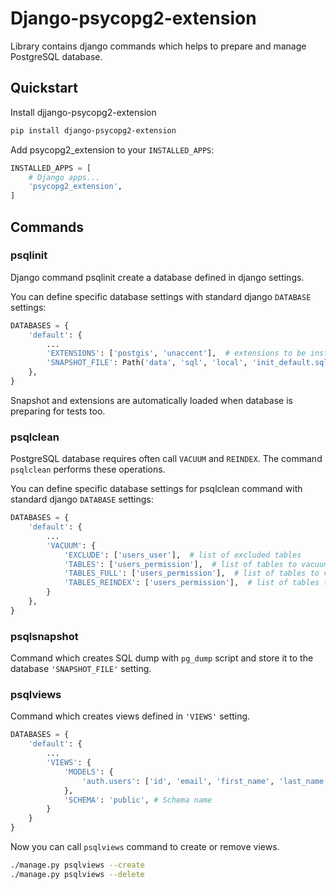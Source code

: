 # Django-psycopg2-extension

Library contains django commands which helps to prepare and manage PostgreSQL database.

## Quickstart

Install djjango-psycopg2-extension

```bash
pip install django-psycopg2-extension
```

Add psycopg2_extension to your `INSTALLED_APPS`:

```python
INSTALLED_APPS = [
    # Django apps...
    'psycopg2_extension',
]
```

## Commands

### psqlinit

Django command psqlinit create a database defined in django settings. 

You can define specific database settings with standard django ``DATABASE`` settings:

```python
DATABASES = {
    'default': {
        ...
        'EXTENSIONS': ['postgis', 'unaccent'],  # extensions to be installed with psqlinit command
        'SNAPSHOT_FILE': Path('data', 'sql', 'local', 'init_default.sql'), # SQL which will be loaded after database initialization
    },
}
```

Snapshot and extensions are automatically loaded when database is preparing for tests too.

### psqlclean

PostgreSQL database requires often call `VACUUM` and `REINDEX`. The command `psqlclean` performs these operations. 

You can define specific database settings for psqlclean command with standard django ``DATABASE`` settings:

```python
DATABASES = {
    'default': {
        ...
        'VACUUM': {
            'EXCLUDE': ['users_user'],  # list of excluded tables
            'TABLES': ['users_permission'],  # list of tables to vacuum, all tables are selected if the setting is not set
            'TABLES_FULL': ['users_permission'],  # list of tables to vacuum full
            'TABLES_REINDEX': ['users_permission'],  # list of tables to reindex
        }
    },
}
```

### psqlsnapshot

Command which creates SQL dump with ``pg_dump`` script and store it to the database ``'SNAPSHOT_FILE'`` setting.

### psqlviews

Command which creates views defined in ``'VIEWS'`` setting.

```python
DATABASES = {
    'default': {
        ...
        'VIEWS': {
            'MODELS': {
                'auth.users': ['id', 'email', 'first_name', 'last_name'], # Model name and list of fields
            },
            'SCHEMA': 'public', # Schema name
        }
    }
}
```

Now you can call `psqlviews` command to create or remove views.

```bash
./manage.py psqlviews --create
./manage.py psqlviews --delete
```